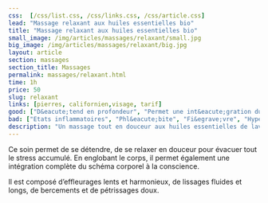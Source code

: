 ```yaml
---
css:  [/css/list.css, /css/links.css, /css/article.css]
lead: "Massage relaxant aux huiles essentielles bio"
title: "Massage relaxant aux huiles essentielles bio"
small_image: /img/articles/massages/relaxant/small.jpg
big_image: /img/articles/massages/relaxant/big.jpg
layout: article
section: massages
section_title: Massages
permalink: massages/relaxant.html
time: 1h
price: 50
slug: relaxant
links: [pierres, californien,visage, tarif]
good: ["D&eacute;tend en profondeur", "Permet une int&eacute;gration du sch&eacute;ma corporel &agrave; la conscience", "L&acirc;cher prise"]
bad: ["Etats inflammatoires", "Phl&eacute;bite", "Fi&egrave;vre", "Hypertension non trait&eacute;e"]
description: "Un massage tout en douceur aux huiles essentielles de lavande, camomille pour  l&acirc;cher prise et d&eacute;connecter."
---
```

Ce soin permet de se détendre, de se relaxer en 
douceur pour évacuer tout le stress accumulé. 
En englobant le corps, il permet également une 
intégration complète du schéma corporel à la 
conscience. 


Il est composé d’effleurages lents et harmonieux, 
de lissages fluides et longs, de bercements et de 
pétrissages doux.



